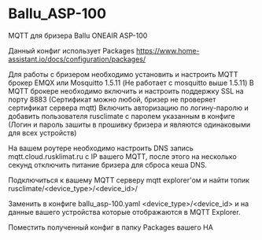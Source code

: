 # Ballu_ASP-100
MQTT для бризера Ballu ONEAIR ASP-100

Данный конфиг использует Packages https://www.home-assistant.io/docs/configuration/packages/

Для работы с бризером необходимо установить и настроить MQTT брокер EMQX или Mosquitto 1.5.11 (Не работает с mosquitto выше 1.5.11)
В MQTT брокере необходимо включить и настроить поддержку SSL на порту 8883 (Сертификат можно любой, бризер не проверяет сертификат сервера mqtt) Включить авторизацию по логину-паролю и добавить пользователя rusclimate с паролем указанным в конфиге (Логин и пароль зашиты в прошивку бризера и являются одинаковыми для всех устройств)

На вашем роутере необходимо настроить DNS запись mqtt.cloud.rusklimat.ru c IP вашего MQTT, после этого на несколько секунд отключить питание бризера для сброса кеша DNS.

Подключиться к вашему MQTT серверу mqtt explorer'ом и найти топик rusclimate/<device_type>/<device_id>/ 

Заменить в конфиге ballu_asp-100.yaml <device_type>/<device_id> и <MAC> на данные вашего устройства которые отображаются в MQTT Explorer.

Поместить полученный конфиг в папку Packages вашего HA
